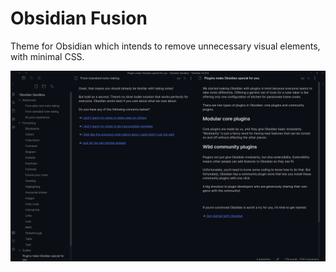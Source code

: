 # Obsidian Fusion

Theme for Obsidian which intends to remove unnecessary visual elements, with minimal CSS.

![](screenshot.png)
